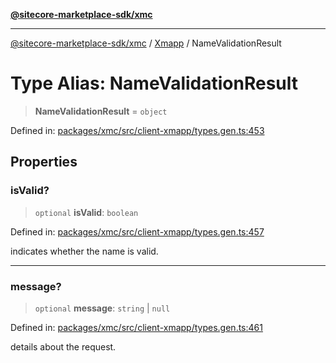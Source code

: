 [**@sitecore-marketplace-sdk/xmc**](../../../../README.md)

***

[@sitecore-marketplace-sdk/xmc](../../../../README.md) / [Xmapp](../README.md) / NameValidationResult

# Type Alias: NameValidationResult

> **NameValidationResult** = `object`

Defined in: [packages/xmc/src/client-xmapp/types.gen.ts:453](https://github.com/Sitecore/marketplace-sdk/blob/main/packages/xmc/src/client-xmapp/types.gen.ts#L453)

## Properties

### isValid?

> `optional` **isValid**: `boolean`

Defined in: [packages/xmc/src/client-xmapp/types.gen.ts:457](https://github.com/Sitecore/marketplace-sdk/blob/main/packages/xmc/src/client-xmapp/types.gen.ts#L457)

indicates whether the name is valid.

***

### message?

> `optional` **message**: `string` \| `null`

Defined in: [packages/xmc/src/client-xmapp/types.gen.ts:461](https://github.com/Sitecore/marketplace-sdk/blob/main/packages/xmc/src/client-xmapp/types.gen.ts#L461)

details about the request.
